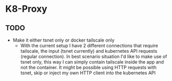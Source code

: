 # K8-Proxy
## TODO
 * Make it either tsnet only or docker tailscale only
    * With the current setup I have 2 different connections that require tailscale, the input (tsnet currently) and kubernetes API requests (regular connection).
    In best scenario situation I'd like to make use of tsnet only, this way I can simply contain tailscale inside the app and not the container.
    It might be possible using HTTP requests with tsnet, skip or inject my own HTTP client into the kubernetes API